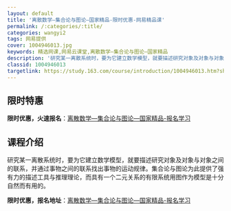 ```yaml
---
layout: default
title: '离散数学—集合论与图论—国家精品-限时优惠-网易精品课'
permalink: /:categories/:title/
categories: wangyi2
tags: 网易提供
cover: 1004946013.jpg
keywords: 精选网课,网易云课堂,离散数学—集合论与图论—国家精品
description: '研究某一离散系统时，要为它建立数学模型，就要描述研究对象及对象与对象之间的联系，并通过事物之间的联系找出事物的运动规律。'
classid: 1004946013
targetlink: https://study.163.com/course/introduction/1004946013.htm?share=1&shareId=1025206652&utm_campaign=share&utm_medium=iphoneShare&utm_source=&utm_u=1025206652
---
```


## 限时特惠

**限时优惠，火速报名**：[离散数学—集合论与图论—国家精品-报名学习](https://study.163.com/course/introduction/1004946013.htm?share=1&shareId=1025206652&utm_campaign=share&utm_medium=iphoneShare&utm_source=&utm_u=1025206652)

## 课程介绍

研究某一离散系统时，要为它建立数学模型，就要描述研究对象及对象与对象之间的联系，并通过事物之间的联系找出事物的运动规律。集合论与图论为此提供了强有力的描述工具与推理理论，而具有一个二元关系的有限系统用图作为模型是十分自然而有用的。

**限时优惠，报名地址**：[离散数学—集合论与图论—国家精品-报名学习](https://study.163.com/course/introduction/1004946013.htm?share=1&shareId=1025206652&utm_campaign=share&utm_medium=iphoneShare&utm_source=&utm_u=1025206652)

